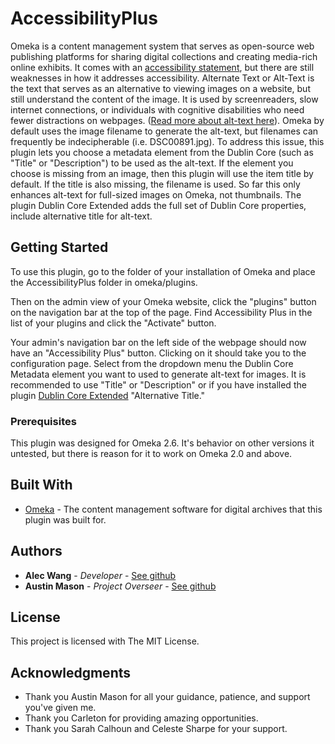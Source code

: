 # AccessibilityPlus

Omeka is a content management system that serves as open-source web publishing platforms for sharing digital collections and creating media-rich online exhibits. It comes with an [accessibility statement](https://omeka.org/classic/docs/GettingStarted/Accessibility_Statement/), but there are still weaknesses in how it addresses accessibility.
Alternate Text or Alt-Text is the text that serves as an alternative to viewing images on a website, but still understand the content of the image. It is used by screenreaders, slow internet connections, or individuals with cognitive disabilities who need fewer distractions on webpages. ([Read more about alt-text here](https://www.deque.com/blog/great-alt-text-introduction/)). Omeka by default uses the image filename to generate the alt-text, but filenames can frequently be indecipherable (i.e. DSC00891.jpg). To address this issue, this plugin lets you choose a metadata element from the Dublin Core (such as "Title" or "Description") to be used as the alt-text. If the element you choose is missing from an image, then this plugin will use the item title by default. If the title is also missing, the filename is used. So far this only enhances alt-text for full-sized images on Omeka, not thumbnails. The plugin Dublin Core Extended adds the full set of Dublin Core properties, include alternative title for alt-text.

## Getting Started

To use this plugin, go to the folder of your installation of Omeka and place the AccessibilityPlus folder in omeka/plugins.

Then on the admin view of your Omeka website, click the "plugins" button on the navigation bar at the top of the page. Find Accessibility Plus in the list of your plugins and click the "Activate" button.

Your admin's navigation bar on the left side of the webpage should now have an "Accessibility Plus" button. Clicking on it should take you to the configuration page. Select from the dropdown menu the Dublin Core Metadata element you want to used to generate alt-text for images. It is recommended to use "Title" or "Description" or if you have installed the plugin [Dublin Core Extended](https://omeka.org/classic/plugins/DublinCoreExtended/) "Alternative Title."

### Prerequisites

This plugin was designed for Omeka 2.6. It's behavior on other versions it untested, but there is reason for it to work on Omeka 2.0 and above.

## Built With

* [Omeka](https://omeka.org/) - The content management software for digital archives that this plugin was built for.

## Authors

* **Alec Wang** - *Developer* - [See github](https://github.com/alexanderlewis99)
* **Austin Mason** - *Project Overseer* - [See github](https://github.com/apjmason)

## License

This project is licensed with The MIT License.

## Acknowledgments

* Thank you Austin Mason for all your guidance, patience, and support you've given me.
* Thank you Carleton for providing amazing opportunities.
* Thank you Sarah Calhoun and Celeste Sharpe for your support.
